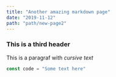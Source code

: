 ```yaml
---
title: "Another amazing markdown page"
date: "2019-11-12"
path: "path/new-page2"
---
```


### This is a third header

This is a paragraf with _cursive text_

```javascript
const code = "Some text here"
```
